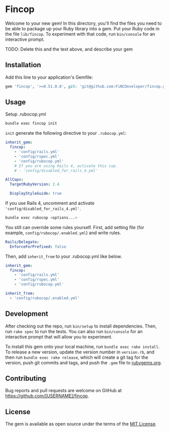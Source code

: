 # Fincop

Welcome to your new gem! In this directory, you'll find the files you need to be able to package up your Ruby library into a gem. Put your Ruby code in the file `lib/fincop`. To experiment with that code, run `bin/console` for an interactive prompt.

TODO: Delete this and the text above, and describe your gem

## Installation

Add this line to your application's Gemfile:

```ruby
gem 'fincop', '>=0.51.0.0', git: 'git@github.com:FiNCDeveloper/fincop.git
```

## Usage

Setup .rubocop.yml

```sh
bundle exec fincop init
```

`init` generate the following directive to your `.rubocop.yml`:

```yaml
inherit_gem:
  fincop:
    - 'config/rails.yml'
    - 'config/rspec.yml'
    - 'config/rubocop.yml'
    # If you are using Rails 4, activate this cop.
    # - 'config/disabled_for_rails_4.yml'

AllCops:
  TargetRubyVersion: 2.4

  DisplayStyleGuide: true
```

If you use Rails 4, uncomment and activate `'config/disabled_for_rails_4.yml'`.

```sh
bundle exec rubocop <options...>
```

You still can override some rules yourself. First, add setting file (for example, `config/rubocop/.enabled.yml`) and write rules.

```yaml
Rails/Delegate:
  EnforceForPrefixed: false
```

Then, add `inherit_from` to your .rubocop.yml like below.

```yaml
inherit_gem:
  fincop:
    - 'config/rails.yml'
    - 'config/rspec.yml'
    - 'config/rubocop.yml'

inherit_from:
  - 'config/rubocop/.enabled.yml'
```

## Development

After checking out the repo, run `bin/setup` to install dependencies. Then, run `rake spec` to run the tests. You can also run `bin/console` for an interactive prompt that will allow you to experiment.

To install this gem onto your local machine, run `bundle exec rake install`. To release a new version, update the version number in `version.rb`, and then run `bundle exec rake release`, which will create a git tag for the version, push git commits and tags, and push the `.gem` file to [rubygems.org](https://rubygems.org).

## Contributing

Bug reports and pull requests are welcome on GitHub at https://github.com/[USERNAME]/fincop.


## License

The gem is available as open source under the terms of the [MIT License](http://opensource.org/licenses/MIT).

